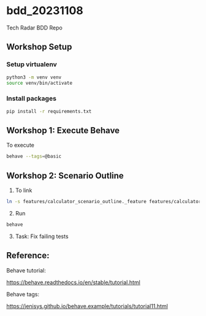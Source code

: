 # bdd_20231108
Tech Radar BDD Repo

## Workshop Setup
### Setup virtualenv

```bash
python3 -m venv venv
source venv/bin/activate
```

### Install packages

```bash
pip install -r requirements.txt
```

## Workshop 1: Execute Behave

To execute

```bash 
behave --tags=@basic
```

## Workshop 2: Scenario Outline

1. To link
```bash
ln -s features/calculator_scenario_outline._feature features/calculator_scenario_outline.feature
`````
2. Run
```bash 
behave
```
3. Task: Fix failing tests


## Reference:

Behave tutorial:

https://behave.readthedocs.io/en/stable/tutorial.html

Behave tags: 

https://jenisys.github.io/behave.example/tutorials/tutorial11.html


